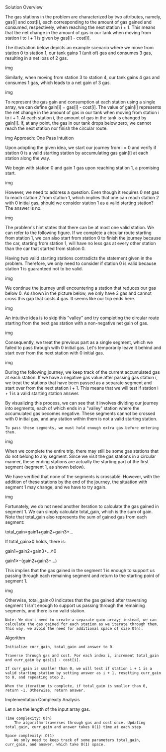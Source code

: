 Solution
Overview

The gas stations in the problem are characterized by two attributes, namely, gas[i] and cost[i], each corresponding to the amount of gas gained and consumed, respectively, when reaching the next station i + 1. This means that the net change in the amount of gas in our tank when moving from station i to i + 1 is given by gas[i] - cost[i].

The illustration below depicts an example scenario where we move from station 0 to station 1, our tank gains 1 (unit of) gas and consumes 3 gas, resulting in a net loss of 2 gas.

img

Similarly, when moving from station 3 to station 4, our tank gains 4 gas and consumes 1 gas, which leads to a net gain of 3 gas.

img

To represent the gas gain and consumption at each station using a single array, we can define gain[i] = gas[i] - cost[i]. The value of gain[i] represents the net change in the amount of gas in our tank when moving from station i to i + 1. At each station i, the amount of gas in the tank is changed by gain[i]. If, at any point, the gas in our tank drops below zero, we cannot reach the next station nor finish the circular route.

img
Approach: One Pass
Intuition

Upon adopting the given idea, we start our journey from i = 0 and verify if station 0 is a valid starting station by accumulating gas gain[i] at each station along the way.

We begin with station 0 and gain 1 gas upon reaching station 1, a promising start.

img

However, we need to address a question. Even though it requires 0 net gas to reach station 2 from station 1, which implies that one can reach station 2 with 0 initial gas, should we consider station 1 as a valid starting station? The answer is no.

img

The problem's hint states that there can be at most one valid station. We can refer to the following figure. If we complete a circular route starting from station 1, we can also start from station 0 to finish the journey because the car, starting from station 1, will have no less gas at every other station than the car that started from station 0.

Having two valid starting stations contradicts the statement given in the problem. Therefore, we only need to consider if station 0 is valid because station 1 is guaranteed not to be valid.

img

We continue the journey until encountering a station that reduces our gas below 0. As shown in the picture below, we only have 3 gas and cannot cross this gap that costs 4 gas. It seems like our trip ends here.

img

An intuitive idea is to skip this "valley" and try completing the circular route starting from the next gas station with a non-negative net gain of gas.

img

Consequently, we treat the previous part as a single segment, which we failed to pass through with 0 initial gas. Let's temporarily leave it behind and start over from the next station with 0 initial gas.

img

During the following journey, we keep track of the current accumulated gas at each station. If we have a negative gas value after passing gas station i, we treat the stations that have been passed as a separate segment and start over from the next station i + 1. This means that we will test if station i + 1 is a valid starting station answer.

By visualizing this process, we can see that it involves dividing our journey into segments, each of which ends in a "valley" station where the accumulated gas becomes negative. These segments cannot be crossed with 0 initial gas, and any station within them is not a valid starting station.

    To pass these segments, we must hold enough extra gas before entering them.

img

When we complete the entire trip, there may still be some gas stations that do not belong to any segment. Since we visit the gas stations in a circular manner, these ending stations are actually the starting part of the first segment (segment 1, as shown below).

We have verified that none of the segments is crossable. However, with the addition of these stations by the end of the journey, the situation with segment 1 may change, and we have to try again.

img

Fortunately, we do not need another iteration to calculate the gas gained in segment 1. We can simply calculate total_gain, which is the sum of gain. Note that total_gain also represents the sum of gained gas from each segment:

total_gain=gain1​+gain2​+gain3​+...

If total_gain≥0 holds, there is:

gain1​+gain2​+gain3​+...≥0

gain1​≥−(gain2​+gain3​+...)

This implies that the gas gained in the segment 1 is enough to support us passing through each remaining segment and return to the starting point of segment 1.

img

Otherwise, total_gain<0 indicates that the gas gained after traversing segment 1 isn't enough to support us passing through the remaining segments, and there is no valid station.

    Note: We don't need to create a separate gain array; instead, we can calculate the gas gained for each station as we iterate through them. This way, we avoid the need for additional space of size O(n).


Algorithm

    Initialize curr_gain, total_gain and answer to 0.

    Traverse through gas and cost. For each index i, increment total_gain and curr_gain by gas[i] - cost[i].

    If curr_gain is smaller than 0, we will test if station i + 1 is a valid starting station by setting answer as i + 1, resetting curr_gain to 0, and repeating step 2.

    When the iteration is complete, if total_gain is smaller than 0, return -1. Otherwise, return answer.

Implementation
Complexity Analysis

Let n be the length of the input array gas.

    Time complexity: O(n)
        The algorithm traverses through gas and cost once. Updating total_gain, curr_gain and answer takes O(1) time at each step.

    Space complexity: O(1)
        We only need to keep track of some parameters total_gain, curr_gain, and answer, which take O(1) space.
